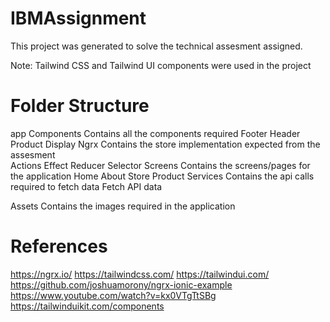 # IBMAssignment

This project was generated to solve the technical assesment assigned.

Note: Tailwind CSS and Tailwind UI components were used in the project

# Folder Structure

app
    Components
        Contains all the components required 
            Footer
            Header
            Product Display
    Ngrx
        Contains the store implementation expected from the assesment   
            Actions
            Effect
            Reducer
            Selector
    Screens
        Contains the screens/pages for the application
            Home
            About 
            Store
            Product
    Services
        Contains the api calls required to fetch data
            Fetch API data

Assets
    Contains the images required in the application


# References
https://ngrx.io/
https://tailwindcss.com/
https://tailwindui.com/
https://github.com/joshuamorony/ngrx-ionic-example
https://www.youtube.com/watch?v=kx0VTgTtSBg
https://tailwinduikit.com/components
